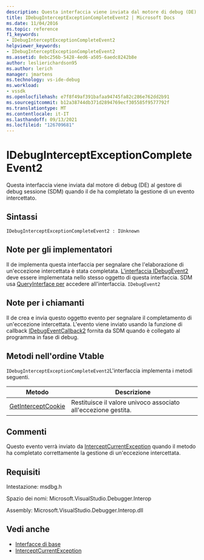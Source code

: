 ```yaml
---
description: Questa interfaccia viene inviata dal motore di debug (DE) al gestore di debug sessione (SDM) quando il de ha completato la gestione di un evento intercettato.
title: IDebugInterceptExceptionCompleteEvent2 | Microsoft Docs
ms.date: 11/04/2016
ms.topic: reference
f1_keywords:
- IDebugInterceptExceptionCompleteEvent2
helpviewer_keywords:
- IDebugInterceptExceptionCompleteEvent2
ms.assetid: 8ebc256b-5428-4ed6-a505-6aedc8242b8e
author: leslierichardson95
ms.author: lerich
manager: jmartens
ms.technology: vs-ide-debug
ms.workload:
- vssdk
ms.openlocfilehash: e7f8f49af391bafaa94745fa82c286e762dd2b91
ms.sourcegitcommit: b12a38744db371d2894769ecf305585f9577792f
ms.translationtype: MT
ms.contentlocale: it-IT
ms.lasthandoff: 09/13/2021
ms.locfileid: "126709681"
---
```

# <a name="idebuginterceptexceptioncompleteevent2"></a>IDebugInterceptExceptionCompleteEvent2
Questa interfaccia viene inviata dal motore di debug (DE) al gestore di debug sessione (SDM) quando il de ha completato la gestione di un evento intercettato.

## <a name="syntax"></a>Sintassi

```
IDebugInterceptExceptionCompleteEvent2 : IUnknown
```

## <a name="notes-for-implementers"></a>Note per gli implementatori
 Il de implementa questa interfaccia per segnalare che l'elaborazione di un'eccezione intercettata è stata completata. [L'interfaccia IDebugEvent2](../../../extensibility/debugger/reference/idebugevent2.md) deve essere implementata nello stesso oggetto di questa interfaccia. SDM usa [QueryInterface per](/cpp/atl/queryinterface) accedere all'interfaccia. `IDebugEvent2`

## <a name="notes-for-callers"></a>Note per i chiamanti
 Il de crea e invia questo oggetto evento per segnalare il completamento di un'eccezione intercettata. L'evento viene inviato usando la funzione di callback [IDebugEventCallback2](../../../extensibility/debugger/reference/idebugeventcallback2.md) fornita da SDM quando è collegato al programma in fase di debug.

## <a name="methods-in-vtable-order"></a>Metodi nell'ordine Vtable
 `IDebugInterceptExceptionCompleteEvent2`L'interfaccia implementa i metodi seguenti.

|Metodo|Descrizione|
|------------|-----------------|
|[GetInterceptCookie](../../../extensibility/debugger/reference/idebuginterceptexceptioncompleteevent2-getinterceptcookie.md)|Restituisce il valore univoco associato all'eccezione gestita.|

## <a name="remarks"></a>Commenti
 Questo evento verrà inviato da [InterceptCurrentException](../../../extensibility/debugger/reference/idebugstackframe3-interceptcurrentexception.md) quando il metodo ha completato correttamente la gestione di un'eccezione intercettata.

## <a name="requirements"></a>Requisiti
 Intestazione: msdbg.h

 Spazio dei nomi: Microsoft.VisualStudio.Debugger.Interop

 Assembly: Microsoft.VisualStudio.Debugger.Interop.dll

## <a name="see-also"></a>Vedi anche
- [Interfacce di base](../../../extensibility/debugger/reference/core-interfaces.md)
- [InterceptCurrentException](../../../extensibility/debugger/reference/idebugstackframe3-interceptcurrentexception.md)
